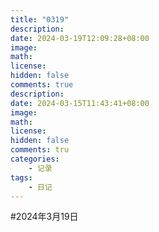 ```yaml
---
title: "0319"
description: 
date: 2024-03-19T12:09:28+08:00
image: 
math: 
license: 
hidden: false
comments: true
description: 
date: 2024-03-15T11:43:41+08:00
image: 
math: 
license: 
hidden: false
comments: tru
categories:
    - 记录
tags:
    - 日记
---
```

#2024年3月19日